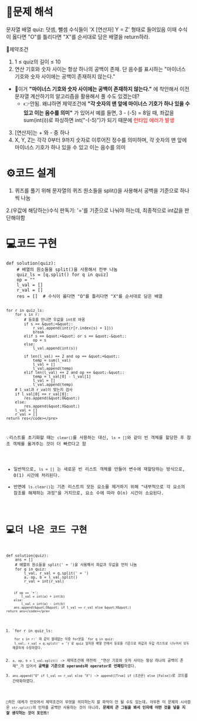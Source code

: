 <h1 id="📜문제-해석">📜문제 해석</h1>
<p>문자열 배열 quiz: 덧셈, 뺄셈 수식들이 'X [연산자] Y = Z' 형태로 들어있음
이때 수식이 옳다면 &quot;O&quot;를 틀리다면 &quot;X&quot;를 순서대로 담은 배열을 return하라.</p>
<p>🚧제약조건</p>
<ol>
<li>1 ≤ quiz의 길이 ≤ 10</li>
<li>연산 기호와 숫자 사이는 항상 하나의 공백이 존재. 단 음수를 표시하는 &quot;마이너스 기호와 숫자 사이에는 공백이 존재하지 않는다.&quot;</li>
</ol>
<ul>
<li>🧐이거 <strong>&quot;마이너스 기호와 숫자 사이에는 공백이 존재하지 않는다.&quot;</strong> 에 착안해서 이전 문자열 계산하기의 알고리즘을 활용해서 풀 수도 있겠는데?<ul>
<li>👉안됨. 왜냐하면 제약조건에 <strong>&quot;각 숫자의 맨 앞에 마이너스 기호가 하나 있을 수 있고 이는 음수를 의미&quot;</strong> 가 있어서 예를 들면, 3 - (-5) = 8일 때, 좌값을 sum(int(i))로 파싱하면 int(&quot;-(-5)&quot;)가 되기 때문에 <span style="color: red;">런타임 에러가 발생</span></li>
</ul>
</li>
</ul>
<ol start="3">
<li>[연산자]는 + 와 - 중 하나</li>
<li>X, Y, Z는 각각 0부터 9까지 숫자로 이루어진 정수를 의미하며, 각 숫자의 맨 앞에 마이너스 기호가 하나 있을 수 있고 이는 음수를 의미</li>
</ol>
<h1 id="⚙️코드-설계">⚙️코드 설계</h1>
<ol>
<li>퀴즈를 풀기 위해 문자열의 퀴즈 원소들을 split()을 사용해서 공백을 기준으로 하나씩 나눔</li>
</ol>
<p>2.(우값에 해당하는)수식 판독기: '='를 기준으로 나눠야 하는데, 최종적으로 int값을 판단해야함</p>
<h1 id="💻코드-구현">💻코드 구현</h1>
<pre><code class="language-python">def solution(quiz):
    # 배열의 원소들을 split()을 사용해서 전부 나눔
    quiz_ls = [q.split() for q in quiz]
    op = &quot;&quot;
    l_val = []
    r_val = []
    res = []  # 수식이 옳다면 &quot;O&quot;를 틀리다면 &quot;X&quot;를 순서대로 담은 배열

    for r in quiz_ls:
        for s in r:
            # 등호를 만나면 우값을 int로 바꿈
            if s == &quot;=&quot;:
                r_val.append(int(r[r.index(s) + 1]))
                break
            elif s == &quot;+&quot; or s == &quot;-&quot;:
                op = s
            else:
                l_val.append(int(s))

            if len(l_val) == 2 and op == &quot;+&quot;:
                temp = sum(l_val)
                l_val = []
                l_val.append(temp)
            elif len(l_val) == 2 and op == &quot;-&quot;:
                temp = l_val[0] - l_val[1]
                l_val = []
                l_val.append(temp)
        # l_val과 r_val이 맞는지 검사
        if l_val[0] == r_val[0]:
            res.append(&quot;O&quot;)
        else:
            res.append(&quot;X&quot;)
        l_val = []
        r_val = []
    return res</code></pre>
<p>💡리스트를 초기화할 때는 <code>clear()</code>를 사용하는 대신, <code>ls = []</code>와 같이 빈 객체를 할당한 후 참조 객체를 옮겨주는 것이 더 빠르다고 함</p>
<ul>
<li>일반적으로, <code>ls = []</code> 는 새로운 빈 리스트 객체를 만들어 변수에 재할당하는 방식으로, O(1) 시간에 처리된다.</li>
<li>반면에 <code>ls.clear()</code>는 기존 리스트의 모든 요소를 제거하기 위해 &quot;내부적으로 각 요소의 참조를 해제하는 과정&quot;을 거치므로, 요소 수에 따라 O(n) 시간이 소요된다.</li>
</ul>
<h1 id="💻더-나은-코드-구현">💻더 나은 코드 구현</h1>
<pre><code class="language-python">def solution(quiz):
    ans = []
    # 배열의 원소들을 split(' = ')을 사용해서 좌값과 우값을 먼저 나눔
    for q in quiz:
        l_val, r_val = q.split(' = ')
        a, op, b = l_val.split()
        r_val = int(r_val)

        if op == '+':
            l_val = int(a) + int(b)
        else:
            l_val = int(a) - int(b)
        ans.append(&quot;O&quot; if l_val == r_val else &quot;X&quot;)
    return ans</code></pre>
<ol>
<li>`for r in quiz_ls:<pre><code> for s in r:` 와 같이 쓸데없는 이중 for문을 `for q in quiz:
 l_val, r_val = q.split(' = ')`로 quiz 일차원 배열 안에서 등호를 기준으로 좌값과 우값 리스트로 나누어서 모두 해결하게 수정하였다.</code></pre></li>
<li><code>a, op, b = l_val.split()</code> -&gt; 제약조건에 여전히 _&quot;연산 기호와 숫자 사이는 항상 하나의 공백이 존재&quot;_가 있어서 <strong>공백을 기준으로 operands와 operator로 언패킹</strong>하였다.</li>
<li><code>ans.append(&quot;O&quot; if l_val == r_val else &quot;X&quot;)</code> -&gt; <code>append([True] if (조건문) else [False])</code>로 코드를 간략화하였다.</li>
</ol>
<p>📝히든 테케가 안보여서 제약조건이 무엇을 의미하는지 잘 파악이 안 될 수도 있는데, 아무튼 이 문제의 시사점은 <code>str.split()</code>의 인자를 공백만 사용하는 것이 아니라, <strong>문제의 큰 그림을 봐서 인자에 어떤 것을 넣을 지 잘 생각하는 것이 포인트!</strong></p>